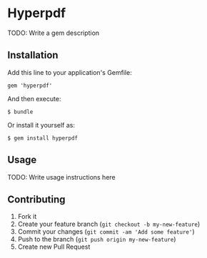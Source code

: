 # Hyperpdf

TODO: Write a gem description

## Installation

Add this line to your application's Gemfile:

    gem 'hyperpdf'

And then execute:

    $ bundle

Or install it yourself as:

    $ gem install hyperpdf

## Usage

TODO: Write usage instructions here

## Contributing

1. Fork it
2. Create your feature branch (`git checkout -b my-new-feature`)
3. Commit your changes (`git commit -am 'Add some feature'`)
4. Push to the branch (`git push origin my-new-feature`)
5. Create new Pull Request
